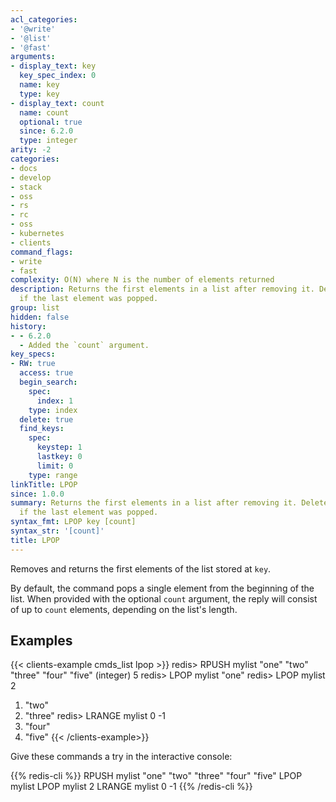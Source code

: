 ```yaml
---
acl_categories:
- '@write'
- '@list'
- '@fast'
arguments:
- display_text: key
  key_spec_index: 0
  name: key
  type: key
- display_text: count
  name: count
  optional: true
  since: 6.2.0
  type: integer
arity: -2
categories:
- docs
- develop
- stack
- oss
- rs
- rc
- oss
- kubernetes
- clients
command_flags:
- write
- fast
complexity: O(N) where N is the number of elements returned
description: Returns the first elements in a list after removing it. Deletes the list
  if the last element was popped.
group: list
hidden: false
history:
- - 6.2.0
  - Added the `count` argument.
key_specs:
- RW: true
  access: true
  begin_search:
    spec:
      index: 1
    type: index
  delete: true
  find_keys:
    spec:
      keystep: 1
      lastkey: 0
      limit: 0
    type: range
linkTitle: LPOP
since: 1.0.0
summary: Returns the first elements in a list after removing it. Deletes the list
  if the last element was popped.
syntax_fmt: LPOP key [count]
syntax_str: '[count]'
title: LPOP
---
```

Removes and returns the first elements of the list stored at `key`.

By default, the command pops a single element from the beginning of the list.
When provided with the optional `count` argument, the reply will consist of up
to `count` elements, depending on the list's length.

## Examples

{{< clients-example cmds_list lpop >}}
redis> RPUSH mylist "one" "two" "three" "four" "five"
(integer) 5
redis> LPOP mylist
"one"
redis> LPOP mylist 2
1) "two"
2) "three"
redis> LRANGE mylist 0 -1
1) "four"
2) "five"
{{< /clients-example>}}

Give these commands a try in the interactive console:

{{% redis-cli %}}
RPUSH mylist "one" "two" "three" "four" "five"
LPOP mylist
LPOP mylist 2
LRANGE mylist 0 -1
{{% /redis-cli %}}

